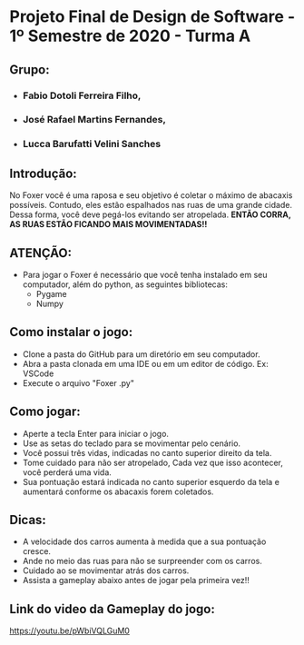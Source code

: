 # **Projeto Final de Design de Software - 1º Semestre de 2020 - Turma A**

## **Grupo**:
  * ### Fabio Dotoli Ferreira Filho,
  * ### José Rafael Martins Fernandes,
  * ### Lucca Barufatti Velini Sanches

## **Introdução:**

No Foxer você é uma raposa e seu objetivo é coletar o máximo de abacaxis possíveis. Contudo, eles estão espalhados nas ruas de uma grande cidade. Dessa forma, você deve pegá-los evitando ser atropelada. **ENTÃO CORRA, AS RUAS ESTÃO FICANDO MAIS MOVIMENTADAS!!**

## **ATENÇÃO:**
* Para jogar o Foxer é necessário que você tenha instalado em seu computador, além do python, as seguintes bibliotecas:
  * Pygame
  * Numpy 

## **Como instalar o jogo**:
* Clone a pasta do GitHub para um diretório em seu computador.
* Abra a pasta clonada em uma IDE ou em um editor de código. Ex: VSCode
* Execute o arquivo "Foxer .py"


## **Como jogar:**

* Aperte a tecla Enter para iniciar o jogo. 
* Use as setas do teclado para se movimentar pelo cenário.
* Você possui três vidas, indicadas no canto superior direito da tela.
* Tome cuidado para não ser atropelado, Cada vez que isso acontecer, você perderá uma vida. 
* Sua pontuação estará indicada no canto superior esquerdo da tela e aumentará conforme os abacaxis forem coletados.

## **Dicas:**

* A velocidade dos carros aumenta à medida que a sua pontuação cresce. 
* Ande no meio das ruas para não se surpreender com os carros. 
* Cuidado ao se movimentar atrás dos carros. 
* Assista a gameplay abaixo antes de jogar pela primeira vez!!

## **Link do video da Gameplay do jogo:**

<https://youtu.be/pWbiVQLGuM0>

